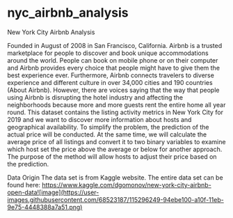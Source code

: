 # nyc_airbnb_analysis
New York City Airbnb Analysis

Founded in August of 2008 in San Francisco, California. Airbnb is a trusted marketplace for people to discover and book unique accommodations around the world. People can book on mobile phone or on their computer and Airbnb provides every choice that people might have to give them the best experience ever. Furthermore, Airbnb connects travelers to diverse experience and different culture in over 34,000 cities and 190 countries (About Airbnb). However, there are voices saying that the way that people using Airbnb is disrupting the hotel industry and affecting the neighborhoods because more and more guests rent the entire home all year round. This dataset contains the listing activity metrics in New York City for 2019 and we want to discover more information about hosts and geographical availability. To simplify the problem, the prediction of the actual price will be conducted. At the same time, we will calculate the average price of all listings and convert it to two binary variables to examine which host set the price above the average or below for another approach. The purpose of the method will allow hosts to adjust their price based on the prediction.

Data Origin
The data set is from Kaggle website. The entire data set can be found here: https://www.kaggle.com/dgomonov/new-york-city-airbnb-open-data![image](https://user-images.githubusercontent.com/68523187/115296249-94ebe100-a10f-11eb-9e75-4448388a7a51.png)


